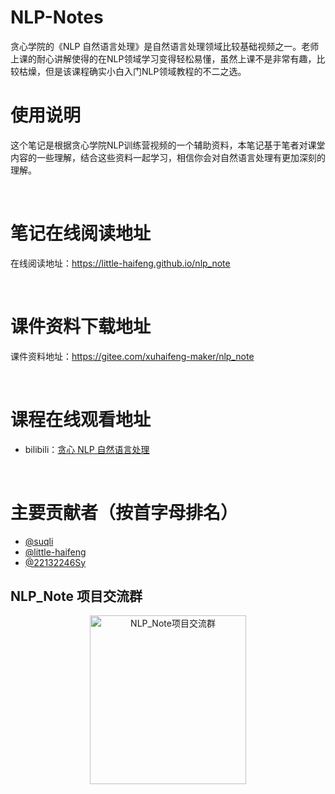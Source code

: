 # NLP-Notes

贪心学院的《NLP 自然语言处理》是自然语言处理领域比较基础视频之一。老师上课的耐心讲解使得的在NLP领域学习变得轻松易懂，虽然上课不是非常有趣，比较枯燥，但是该课程确实小白入门NLP领域教程的不二之选。<br>

# 使用说明

这个笔记是根据贪心学院NLP训练营视频的一个辅助资料，本笔记基于笔者对课堂内容的一些理解，结合这些资料一起学习，相信你会对自然语言处理有更加深刻的理解。

<br>

# 笔记在线阅读地址

在线阅读地址：https://little-haifeng.github.io/nlp_note

<br>

# 课件资料下载地址

课件资料地址：https://gitee.com/xuhaifeng-maker/nlp_note

<br>

# 课程在线观看地址
- bilibili：[贪心 NLP 自然语言处理](https://www.bilibili.com/video/BV1yK4y1E7n4?p=22)

<br>

# 主要贡献者（按首字母排名）
- [@suqli](https://github.com/suqli)
- [@little-haifeng](https://github.com/little-haifeng)
- [@22132246Sy](https://github.com/22132246Sy)

## NLP_Note 项目交流群

<div align=center><img src="https://cdn.jsdelivr.net/gh/little-haifeng/CDN@master/img/page/%E4%BA%8C%E7%BB%B4%E7%A0%81.png" width = "250" height = "270" alt="NLP_Note项目交流群"></div>

